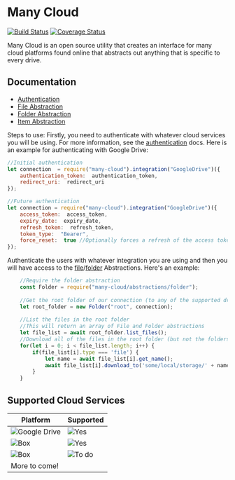 ﻿# Many Cloud
  [![Build Status](https://travis-ci.org/marcdubs/many-cloud.svg?branch=master)](https://travis-ci.org/marcdubs/many-cloud)
  [![Coverage Status](https://coveralls.io/repos/github/marcdubs/many-cloud/badge.svg?branch=master)](https://coveralls.io/github/marcdubs/many-cloud?branch=master)

Many Cloud is an open source utility that creates an interface for many cloud platforms found online that abstracts out anything that is specific to every drive.

## Documentation
- [Authentication](docs/authentication.md)
- [File Abstraction](docs/file.md)
- [Folder Abstraction](docs/folder.md)
- [Item Abstraction](docs/item.md)

Steps to use:
Firstly, you need to authenticate with whatever cloud services you will be using. For more information, see the [authentication](docs/authentication.md) docs. Here is an example for authenticating with Google Drive:
```js
//Initial authentication
let connection  = require("many-cloud").integration("GoogleDrive")({
	authentication_token:  authentication_token,
	redirect_uri:  redirect_uri
});

//Future authentication
let connection = require("many-cloud").integration("GoogleDrive")({
	access_token:  access_token,
	expiry_date:  expiry_date,
	refresh_token:  refresh_token,
	token_type:  "Bearer",
	force_reset:  true //Optionally forces a refresh of the access token
});
```

Authenticate the users with whatever integration you are using and then you will have access to the [file](docs/file.md)/[folder](docs/folder.md) Abstractions. Here's an example:
```js
	//Require the folder abstraction
	const Folder = require("many-cloud/abstractions/folder");
	
	//Get the root folder of our connection (to any of the supported drives)
	let root_folder = new Folder("root", connection);
	
	//List the files in the root folder
	//This will return an array of File and Folder abstractions
	let file_list = await root_folder.list_files();
	//Download all of the files in the root folder (but not the folders)
	for(let i = 0; i < file_list.length; i++) {
		if(file_list[i].type === 'file') {
			let name = await file_list[i].get_name();
			await file_list[i].download_to('some/local/storage/' + name);
		}
	}
```

## Supported Cloud Services
| Platform | Supported |
|--|--|
| ![Google Drive](docs/gdrive.png) | ![Yes](docs/check.png) | 
| ![Box](docs/box.png) | ![Yes](docs/check.png) | 
| ![Box](docs/dropbox.png) | ![To do](docs/x.png) | 
| More to come! | |
